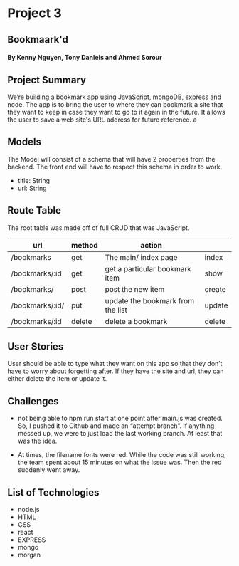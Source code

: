 # Project 3
## Bookmaark'd

#### By Kenny Nguyen, Tony Daniels and Ahmed Sorour

## Project Summary

We’re building a bookmark app using JavaScript, mongoDB, express and node. The app is to bring the user to where they can bookmark a site that they want to keep in case they want to go to it again in the future. It allows the user to save a web site's URL address for future reference.
a
## Models

The Model will consist of a schema that will have 2 properties from the backend. The front end will have to respect this schema in order to work.

- title: String
- url: String

## Route Table

The root table was made off of full CRUD that was JavaScript.

| url                 | method | action                                 |        |
|---------------------|--------|----------------------------------------|--------|
| /bookmarks           | get    | The main/ index page                   | index  |
| /bookmarks/:id       | get    | get a particular bookmark item         | show   |
| /bookmarks/          | post   | post the new item                      | create |
| /bookmarks/:id/      | put    | update the bookmark from the list      | update |
| /bookmarks/:id       | delete | delete a bookmark                      | delete |

## User Stories

User should be able to type what they want on this app so that they don’t have to worry about forgetting after. If they have the site and url, they can either delete the item or update it.

## Challenges

- not being able to npm run start at one point after main.js was created. So, I pushed it to Github and made an “attempt branch”. If anything messed up, we were to just load the last working branch. At least that was the idea.

- At times, the filename fonts were red. While the code was still working, the team spent about 15 minutes on what the issue was. Then the red suddenly went away.

## List of Technologies

- node.js
- HTML
- CSS
- react
- EXPRESS
- mongo
- morgan


